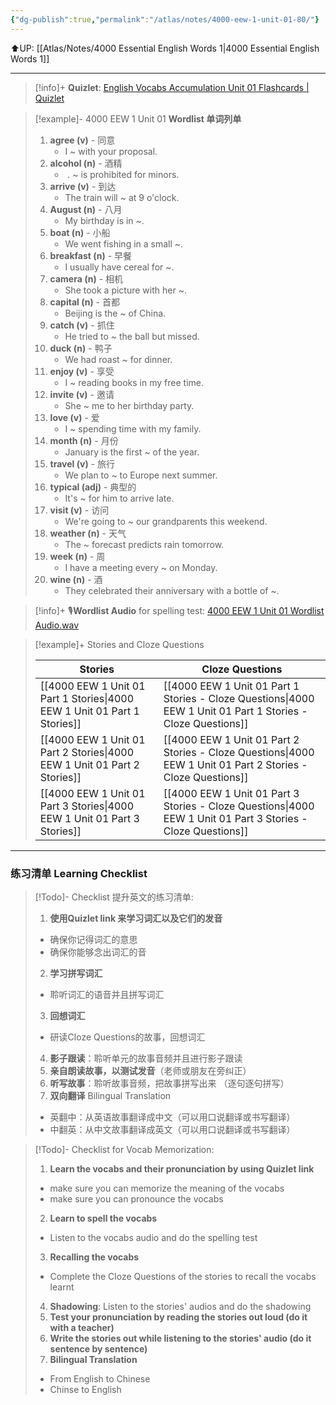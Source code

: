 ```yaml
---
{"dg-publish":true,"permalink":"/atlas/notes/4000-eew-1-unit-01-80/"}
---
```


⬆️UP: [[Atlas/Notes/4000 Essential English Words 1\|4000 Essential English Words 1]]

---
> [!info]+ **Quizlet**: [English Vocabs Accumulation Unit 01 Flashcards | Quizlet](https://quizlet.com/905013040/english-vocabs-400-1000-set-01-flash-cards/?i=1vbzw5&x=1jqt)


> [!example]- 4000 EEW 1 Unit 01 **Wordlist 单词列单**
> 1. **agree (v)** - 同意
>     - I ~ with your proposal.
> 2. **alcohol (n)** - 酒精
>     -  . ~ is prohibited for minors.
> 3. **arrive (v)** - 到达
>     - The train will ~ at 9 o'clock.
> 4. **August (n)** - 八月
>     - My birthday is in ~.
> 5. **boat (n)** - 小船
>     - We went fishing in a small ~. 
> 6. **breakfast (n)** - 早餐
>     - I usually have cereal for ~.
> 7. **camera (n)** - 相机
>     - She took a picture with her ~.
> 8. **capital (n)** - 首都
>     - Beijing is the ~ of China.
> 9. **catch (v)** - 抓住
>     - He tried to ~ the ball but missed.
> 10. **duck (n)** - 鸭子
>     - We had roast ~ for dinner.
> 11. **enjoy (v)** - 享受
>     - I ~ reading books in my free time.
> 12. **invite (v)** - 邀请
>     - She ~ me to her birthday party.
> 13. **love (v)** - 爱
>     - I ~ spending time with my family.
> 14. **month (n)** - 月份
>     - January is the first ~ of the year.
> 15. **travel (v)** - 旅行
>     - We plan to ~ to Europe next summer.
> 16. **typical (adj)** - 典型的
>     - It's ~ for him to arrive late.
> 17. **visit (v)** - 访问
>     - We're going to ~ our grandparents this weekend.
> 18. **weather (n)** - 天气
>     - The ~ forecast predicts rain tomorrow.
> 19. **week (n)** - 周
>     - I have a meeting every ~ on Monday.
> 20. **wine (n)** - 酒
>     - They celebrated their anniversary with a bottle of ~.

> [!info]+ 🎙️**Wordlist Audio** for spelling test: [4000 EEW 1 Unit 01 Wordlist Audio.wav]()

> [!example]+ Stories and Cloze Questions
> 
> | Stories                               | Cloze Questions                                         |
> | ------------------------------------- | ------------------------------------------------------- |
> | [[4000 EEW 1 Unit 01 Part 1 Stories\|4000 EEW 1 Unit 01 Part 1 Stories]] | [[4000 EEW 1 Unit 01 Part 1 Stories - Cloze Questions\|4000 EEW 1 Unit 01 Part 1 Stories - Cloze Questions]] |
> | [[4000 EEW 1 Unit 01 Part 2 Stories\|4000 EEW 1 Unit 01 Part 2 Stories]] | [[4000 EEW 1 Unit 01 Part 2 Stories - Cloze Questions\|4000 EEW 1 Unit 01 Part 2 Stories - Cloze Questions]] |
> | [[4000 EEW 1 Unit 01 Part 3 Stories\|4000 EEW 1 Unit 01 Part 3 Stories]] | [[4000 EEW 1 Unit 01 Part 3 Stories - Cloze Questions\|4000 EEW 1 Unit 01 Part 3 Stories - Cloze Questions]] |


---

### 练习清单 Learning Checklist

> [!Todo]- Checklist 提升英文的练习清单:
> 1. **使用Quizlet link 来学习词汇以及它们的发音** 
>	- 确保你记得词汇的意思 
>	- 确保你能够念出词汇的音 
> 2. **学习拼写词汇** 
>	- 聆听词汇的语音并且拼写词汇 
> 3. **回想词汇**
>	- 研读Cloze Questions的故事，回想词汇 
> 4. **影子跟读**：聆听单元的故事音频并且进行影子跟读 
> 5. **亲自朗读故事，以测试发音**（老师或朋友在旁纠正）
> 6. **听写故事**：聆听故事音频，把故事拼写出来 （逐句逐句拼写）
> 7. **双向翻译** Bilingual Translation 
>	- 英翻中：从英语故事翻译成中文（可以用口说翻译或书写翻译）
>	- 中翻英：从中文故事翻译成英文（可以用口说翻译或书写翻译）

> [!Todo]- Checklist for Vocab Memorization:
> 
> 1. **Learn the vocabs and their pronunciation by using Quizlet link**
>	- make sure you can memorize the meaning of the vocabs
>	- make sure you can pronounce the vocabs
> 2. **Learn to spell the vocabs**
>	- Listen to the vocabs audio and do the spelling test
> 3. **Recalling the vocabs**
>	- Complete the Cloze Questions of the stories to recall the vocabs learnt
> 4. **Shadowing**: Listen to the stories' audios and do the shadowing
> 5. **Test your pronunciation by reading the stories out loud (do it with a teacher)**
> 6. **Write the stories out while listening to the stories' audio (do it sentence by sentence)**
> 7. **Bilingual Translation** 
> 	- From English to Chinese
> 	- Chinse to English
